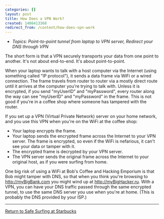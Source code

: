 ```yaml
---
categories: []
layout: post
title: How Does a VPN Work?
created: 1486413368
redirect_from: /content/how-does-vpn-work
---
```

* *Topics: Point-to-point tunnel from laptop to VPN server, Redirect your DNS through VPN*

The short form is that a VPN securely transports your data from one point to another.  It's not about end-to-end.  It's about point-to-point.

When your laptop wants to talk with a host computer via the Internet (using something called "IP protocol"), it sends a data frame via WiFi or a wired connection.  The frame travels from router to router via a mostly direct route until it arrives at the computer you're trying to talk with.  Unless it is encrypted, if you send "myUserID" and "myPassword", every router along the way can see "myUserID"  and "myPassword" in the frame.  This is not good if you're in a coffee shop where someone has tampered with the router.

If you set up a VPN (Virtual Private Network) server on your home network, and you use this VPN when you're on the WiFi at the coffee shop:

* Your laptop encrypts the frame.
* Your laptop sends the encrypted frame across the Internet to your VPN server.  The frame is encrypted, so even if the WiFi is nefarious, it can't see your data or tamper with it.
* The encrypted frame is decrypted by your VPN server.
* The VPN server sends the original frame across the Internet to your original host, as if you were surfing from home.

One big risk of using a WiFi at Bob's Coffee and Hacking Emporium is that Bob might tamper with DNS, so that when you think you're browsing to http://myBigBank.com you might wind up at http://myBigHacker.ru.  With a VPN, you can have your DNS traffic passed through the same encrypted tunnel, to use the same DNS server you use when you're at home.  (This is probably the DNS provided by your ISP.)

-----
[Return to Safe Surfing at Starbucks](/content/surf-safe-starbucks#solution_vpn)
